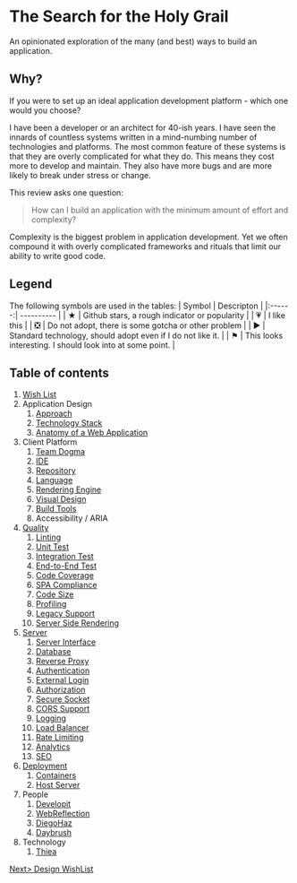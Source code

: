 # The Search for the Holy Grail
An opinionated exploration of the many (and best) ways to build an application.

## Why?
If you were to set up an ideal application development platform - which one would you choose?

I have been a developer or an architect for 40-ish years. I have seen the innards of countless systems written in a mind-numbing number of technologies and platforms. The most common feature of these systems is that they are overly complicated for what they do. This means they cost more to develop and maintain. They also have more bugs and are more likely to break under stress or change.

This review asks one question: 

> How can I build an application with the minimum amount of effort and complexity?

Complexity is the biggest problem in application development. Yet we often compound it with overly complicated frameworks and rituals that limit our ability to write good code.

## Legend
The following symbols are used in the tables:
| Symbol | Descripton |
|:------:| ---------- |
| ★ | Github stars, a rough indicator or popularity |
| 💗 | I like this |
| ❎ | Do not adopt, there is some gotcha or other problem |
| ▶ | Standard technology, should adopt even if I do not like it. |
| ⚑ | This looks interesting. I should look into at some point. |

## Table of contents
1. [Wish List](WishList.md)
2. Application Design
	1. [Approach](Approach.md)
	2. [Technology Stack](TechStack.md)
	3. [Anatomy of a Web Application](Anatomy.md)
3. Client Platform
    1. [Team Dogma](./Platform/TeamDogma.md)
	2. [IDE](./Platform/IDE.md)
	3. [Repository](./Platform/Repository.md)
	4. [Language](./Platform/Language.md)
	5. [Rendering Engine](./Platform/Rendering.md)
	6. [Visual Design](./Platform/VisualDesign.md)
	7. [Build Tools](./Platform/Build.md)
	8. Accessibility / ARIA
4. [Quality](./Quality/Quality.md)
	1. [Linting](./Quality/Quality.md#linting)
	2. [Unit Test](./Quality/Quality.md#unit-test)
	3. [Integration Test](./Quality/Quality.md#integration-test)
	5. [End-to-End Test](./Quality/Quality.md#end-to-end-test)
	4. [Code Coverage](./Quality/Quality.md#code-coverage)
	6. [SPA Compliance](./Quality/Quality.md#spa-compliance)
	7. [Code Size](./Quality/Quality.md#code-size)
	8. [Profiling](./Quality/Quality.md#porofiling)
	9. [Legacy Support](./Quality/Quality.md#legacy-support)
	10. [Server Side Rendering](./Quality/Quality.md@server-side-rendering)
5. [Server](./Server/Server.md)
	1. [Server Interface](./Server.md#server-interface)
	2. [Database](./Server.md#database)
	3. [Reverse Proxy](./Server.md#reverse-proxy)
	4. [Authentication](./Server.md#authentication)
	5. [External Login](./Server.md#external-login)
	6. [Authorization](./Server.md#authorization)
	7. [Secure Socket](./Server.md#secure-socket)
	8. [CORS Support](./Server.md#xors-support)
	9. [Logging](./Server.md#logging)
	10. [Load Balancer](./Server.md#load-balancer)
	11. [Rate Limiting](./Server.md#rate-limiting)
	12. [Analytics](./Server.md#analytics)
	13. [SEO](./Server.md#seo)
6. [Deployment](./Deployment/Deployment.md)
	1. [Containers](./Deployment/Deployment.md#containers)
	2. [Host Server](./Deployment/Deployment.md#host-server)
7. People
	1. [Developit](./People/DevelopIt.md)
	2. [WebReflection](./People/WebReflection.md)
	3. [DiegoHaz](./People/DiegoHaz.md)
	4. [Daybrush](./People/Daybrush.md)
9. Technology
	1. [Thiea](./Technology/Thiea.md)

[Next> Design WishList](./Design/WishList.md)
